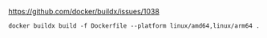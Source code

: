 https://github.com/docker/buildx/issues/1038

```console
docker buildx build -f Dockerfile --platform linux/amd64,linux/arm64 .
```
